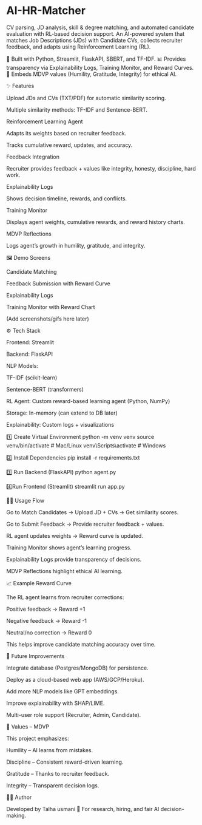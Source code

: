 # AI-HR-Matcher
 CV parsing, JD analysis, skill &amp; degree matching, and automated candidate evaluation with RL-based decision support.
 An AI-powered system that matches Job Descriptions (JDs) with Candidate CVs, collects recruiter feedback, and adapts using Reinforcement Learning (RL).

🚀 Built with Python, Streamlit, FlaskAPI, SBERT, and TF-IDF.
📊 Provides transparency via Explainability Logs, Training Monitor, and Reward Curves.
🙏 Embeds MDVP values (Humility, Gratitude, Integrity) for ethical AI.

✨ Features

Upload JDs and CVs (TXT/PDF) for automatic similarity scoring.

Multiple similarity methods: TF-IDF and Sentence-BERT.

Reinforcement Learning Agent

Adapts its weights based on recruiter feedback.

Tracks cumulative reward, updates, and accuracy.

Feedback Integration

Recruiter provides feedback + values like integrity, honesty, discipline, hard work.

Explainability Logs

Shows decision timeline, rewards, and conflicts.

Training Monitor

Displays agent weights, cumulative rewards, and reward history charts.

MDVP Reflections

Logs agent’s growth in humility, gratitude, and integrity.

🖼️ Demo Screens

Candidate Matching

Feedback Submission with Reward Curve

Explainability Logs

Training Monitor with Reward Chart

(Add screenshots/gifs here later)

⚙️ Tech Stack

Frontend: Streamlit

Backend: FlaskAPI

NLP Models:

TF-IDF (scikit-learn)

Sentence-BERT (transformers)

RL Agent: Custom reward-based learning agent (Python, NumPy)

Storage: In-memory (can extend to DB later)

Explainability: Custom logs + visualizations

1️⃣ Create Virtual Environment
python -m venv venv
source venv/bin/activate   # Mac/Linux
venv\Scripts\activate      # Windows

2️⃣ Install Dependencies
pip install -r requirements.txt

3️⃣ Run Backend (FlaskAPI)
python agent.py

4️⃣Run Frontend (Streamlit)
streamlit run app.py

🧑‍💻 Usage Flow

Go to Match Candidates → Upload JD + CVs → Get similarity scores.

Go to Submit Feedback → Provide recruiter feedback + values.

RL agent updates weights → Reward curve is updated.

Training Monitor shows agent’s learning progress.

Explainability Logs provide transparency of decisions.

MDVP Reflections highlight ethical AI learning.

📈 Example Reward Curve

The RL agent learns from recruiter corrections:

Positive feedback → Reward +1

Negative feedback → Reward -1

Neutral/no correction → Reward 0

This helps improve candidate matching accuracy over time.

🔮 Future Improvements

Integrate database (Postgres/MongoDB) for persistence.

Deploy as a cloud-based web app (AWS/GCP/Heroku).

Add more NLP models like GPT embeddings.

Improve explainability with SHAP/LIME.

Multi-user role support (Recruiter, Admin, Candidate).

🙏 Values – MDVP

This project emphasizes:

Humility – AI learns from mistakes.

Discipline – Consistent reward-driven learning.

Gratitude – Thanks to recruiter feedback.

Integrity – Transparent decision logs.

👨‍💻 Author

Developed by Talha usmani
💼 For research, hiring, and fair AI decision-making.
